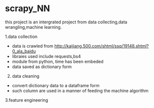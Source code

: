 # scrapy_NN

this project is an intergrated project from data collecting,data wrangling,machine learning.

1.data collection
- data is crawled from http://kaijiang.500.com/shtml/ssq/19148.shtml?0_ala_baidu
- libraies used include requests,bs4
- module from python, time has been embeded
- data saved as dictionary form

2. data cleaning
- convert dictionary data to a dataframe form
- such column are used in a manner of feeding the machine algorithm

3.feature engineering

